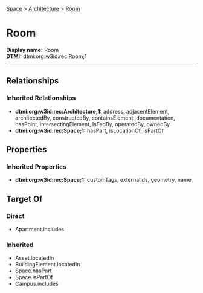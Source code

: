 [Space](../../Space.md) > [Architecture](../Architecture.md) > [Room](.)
# Room

**Display name:** Room<br />
**DTMI:** dtmi:org:w3id:rec:Room;1

---
## Relationships
### Inherited Relationships
* **dtmi:org:w3id:rec:Architecture;1:** address, adjacentElement, architectedBy, constructedBy, containsElement, documentation, hasPoint, intersectingElement, isFedBy, operatedBy, ownedBy
* **dtmi:org:w3id:rec:Space;1:** hasPart, isLocationOf, isPartOf
## Properties
### Inherited Properties
* **dtmi:org:w3id:rec:Space;1:** customTags, externalIds, geometry, name
## Target Of
### Direct
* Apartment.includes
### Inherited
* Asset.locatedIn
* BuildingElement.locatedIn
* Space.hasPart
* Space.isPartOf
* Campus.includes
